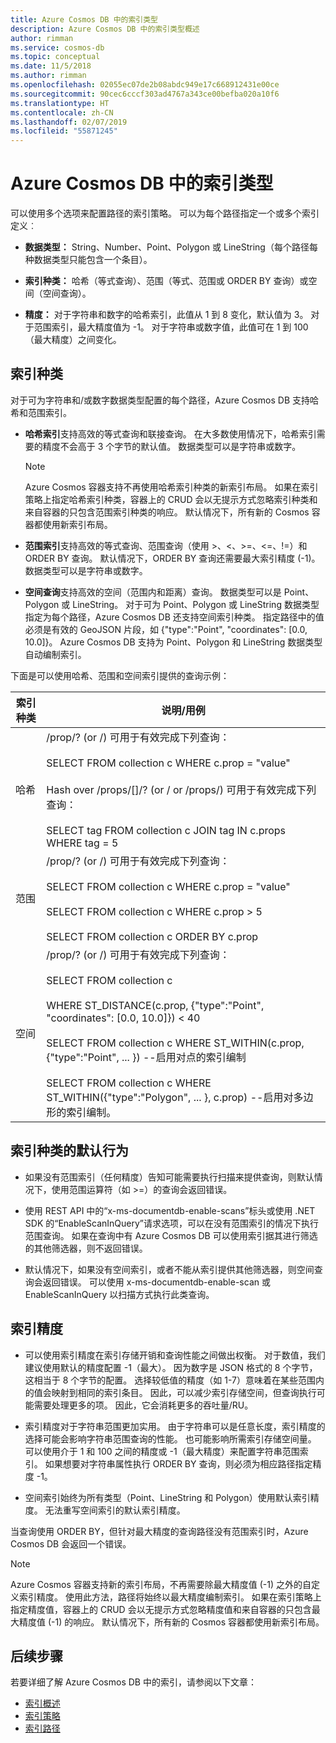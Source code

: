 ```yaml
---
title: Azure Cosmos DB 中的索引类型
description: Azure Cosmos DB 中的索引类型概述
author: rimman
ms.service: cosmos-db
ms.topic: conceptual
ms.date: 11/5/2018
ms.author: rimman
ms.openlocfilehash: 02055ec07de2b08abdc949e17c668912431e00ce
ms.sourcegitcommit: 90cec6cccf303ad4767a343ce00befba020a10f6
ms.translationtype: HT
ms.contentlocale: zh-CN
ms.lasthandoff: 02/07/2019
ms.locfileid: "55871245"
---
```

# <a name="index-types-in-azure-cosmos-db"></a>Azure Cosmos DB 中的索引类型

可以使用多个选项来配置路径的索引策略。 可以为每个路径指定一个或多个索引定义︰

- **数据类型：** String、Number、Point、Polygon 或 LineString（每个路径每种数据类型只能包含一个条目）。

- **索引种类：** 哈希（等式查询）、范围（等式、范围或 ORDER BY 查询）或空间（空间查询）。

- **精度：** 对于字符串和数字的哈希索引，此值从 1 到 8 变化，默认值为 3。 对于范围索引，最大精度值为 -1。 对于字符串或数字值，此值可在 1 到 100（最大精度）之间变化。

## <a name="index-kind"></a>索引种类

对于可为字符串和/或数字数据类型配置的每个路径，Azure Cosmos DB 支持哈希和范围索引。

- **哈希索引**支持高效的等式查询和联接查询。 在大多数使用情况下，哈希索引需要的精度不会高于 3 个字节的默认值。 数据类型可以是字符串或数字。

  > [!NOTE]
  > Azure Cosmos 容器支持不再使用哈希索引种类的新索引布局。 如果在索引策略上指定哈希索引种类，容器上的 CRUD 会以无提示方式忽略索引种类和来自容器的只包含范围索引种类的响应。 默认情况下，所有新的 Cosmos 容器都使用新索引布局。 
  
- **范围索引**支持高效的等式查询、范围查询（使用 >、<、>=、<=、!=）和 ORDER BY 查询。 默认情况下，ORDER BY 查询还需要最大索引精度 (-1)。 数据类型可以是字符串或数字。

- **空间查询**支持高效的空间（范围内和距离）查询。 数据类型可以是 Point、Polygon 或 LineString。 对于可为 Point、Polygon 或 LineString 数据类型指定为每个路径，Azure Cosmos DB 还支持空间索引种类。 指定路径中的值必须是有效的 GeoJSON 片段，如 {"type":"Point", "coordinates": [0.0, 10.0]}。 Azure Cosmos DB 支持为 Point、Polygon 和 LineString 数据类型自动编制索引。

下面是可以使用哈希、范围和空间索引提供的查询示例：

| **索引种类** | **说明/用例** |
| ---------- | ---------------- |
| 哈希  | /prop/? (or /) 可用于有效完成下列查询：<br><br>SELECT FROM collection c WHERE c.prop = "value"<br><br>Hash over /props/[]/? (or / or /props/) 可用于有效完成下列查询：<br><br>SELECT tag FROM collection c JOIN tag IN c.props WHERE tag = 5  |
| 范围  | /prop/? (or /) 可用于有效完成下列查询：<br><br>SELECT FROM collection c WHERE c.prop = "value"<br><br>SELECT FROM collection c WHERE c.prop > 5<br><br>SELECT FROM collection c ORDER BY c.prop   |
| 空间     | /prop/? (or /) 可用于有效完成下列查询：<br><br>SELECT FROM collection c<br><br>WHERE ST_DISTANCE(c.prop, {"type":"Point", "coordinates": [0.0, 10.0]}) < 40<br><br>SELECT FROM collection c WHERE ST_WITHIN(c.prop, {"type":"Point", ... }) --启用对点的索引编制<br><br>SELECT FROM collection c WHERE ST_WITHIN({"type":"Polygon", ... }, c.prop) --启用对多边形的索引编制。     |

## <a name="default-behavior-of-index-kinds"></a>索引种类的默认行为

- 如果没有范围索引（任何精度）告知可能需要执行扫描来提供查询，则默认情况下，使用范围运算符（如 >=）的查询会返回错误。

- 使用 REST API 中的“x-ms-documentdb-enable-scans”标头或使用 .NET SDK 的“EnableScanInQuery”请求选项，可以在没有范围索引的情况下执行范围查询。 如果在查询中有 Azure Cosmos DB 可以使用索引据其进行筛选的其他筛选器，则不返回错误。

- 默认情况下，如果没有空间索引，或者不能从索引提供其他筛选器，则空间查询会返回错误。 可以使用 x-ms-documentdb-enable-scan 或 EnableScanInQuery 以扫描方式执行此类查询。

## <a name="index-precision"></a>索引精度

- 可以使用索引精度在索引存储开销和查询性能之间做出权衡。 对于数值，我们建议使用默认的精度配置 -1（最大）。 因为数字是 JSON 格式的 8 个字节，这相当于 8 个字节的配置。 选择较低值的精度（如 1-7）意味着在某些范围内的值会映射到相同的索引条目。 因此，可以减少索引存储空间，但查询执行可能需要处理更多的项。 因此，它会消耗更多的吞吐量/RU。

- 索引精度对于字符串范围更加实用。 由于字符串可以是任意长度，索引精度的选择可能会影响字符串范围查询的性能。 也可能影响所需索引存储空间量。 可以使用介于 1 和 100 之间的精度或 -1（最大精度）来配置字符串范围索引。 如果想要对字符串属性执行 ORDER BY 查询，则必须为相应路径指定精度 -1。

- 空间索引始终为所有类型（Point、LineString 和 Polygon）使用默认索引精度。 无法重写空间索引的默认索引精度。

当查询使用 ORDER BY，但针对最大精度的查询路径没有范围索引时，Azure Cosmos DB 会返回一个错误。

> [!NOTE]
> Azure Cosmos 容器支持新的索引布局，不再需要除最大精度值 (-1) 之外的自定义索引精度。 使用此方法，路径将始终以最大精度编制索引。 如果在索引策略上指定精度值，容器上的 CRUD 会以无提示方式忽略精度值和来自容器的只包含最大精度值 (-1) 的响应。  默认情况下，所有新的 Cosmos 容器都使用新索引布局。

## <a name="next-steps"></a>后续步骤

若要详细了解 Azure Cosmos DB 中的索引，请参阅以下文章：

- [索引概述](index-overview.md)
- [索引策略](indexing-policies.md)
- [索引路径](index-paths.md)

